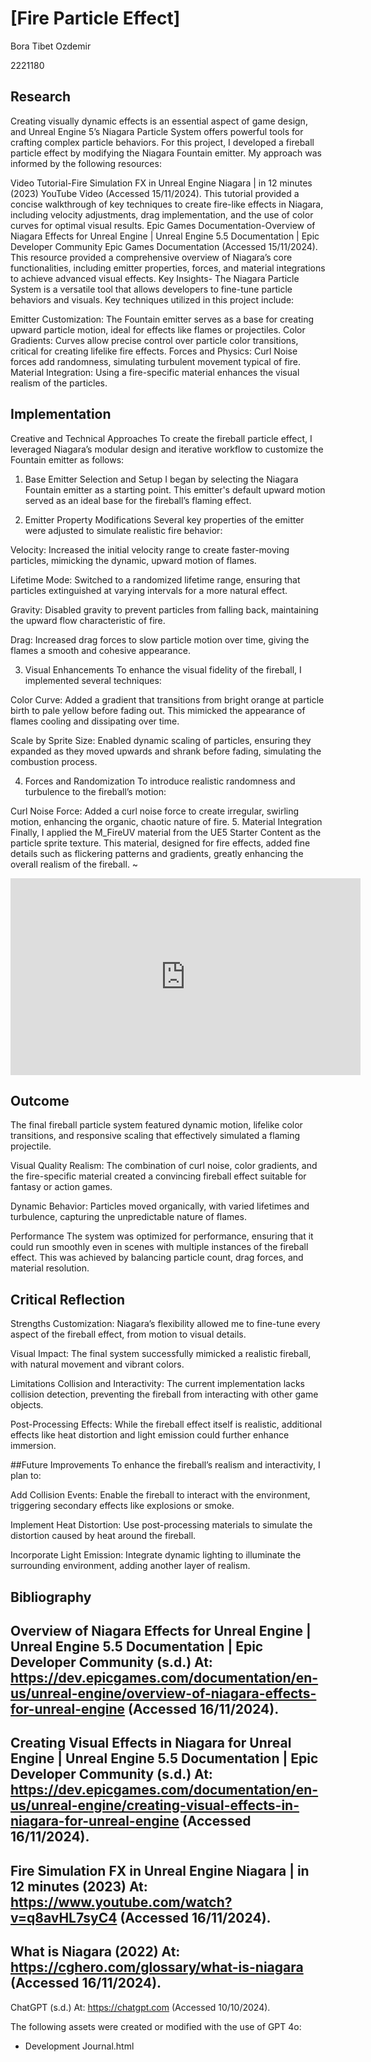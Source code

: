 # [Fire Particle Effect]



Bora Tibet Ozdemir

2221180

## Research
Creating visually dynamic effects is an essential aspect of game design, and Unreal Engine 5’s Niagara Particle System offers powerful tools for crafting complex particle behaviors. For this project, I developed a fireball particle effect by modifying the Niagara Fountain emitter. My approach was informed by the following resources:

Video Tutorial-Fire Simulation FX in Unreal Engine Niagara | in 12 minutes (2023)
YouTube Video (Accessed 15/11/2024).
This tutorial provided a concise walkthrough of key techniques to create fire-like effects in Niagara, including velocity adjustments, drag implementation, and the use of color curves for optimal visual results.
Epic Games Documentation-Overview of Niagara Effects for Unreal Engine | Unreal Engine 5.5 Documentation | Epic Developer Community
Epic Games Documentation (Accessed 15/11/2024).
This resource provided a comprehensive overview of Niagara’s core functionalities, including emitter properties, forces, and material integrations to achieve advanced visual effects.
Key Insights-
The Niagara Particle System is a versatile tool that allows developers to fine-tune particle behaviors and visuals. Key techniques utilized in this project include:

Emitter Customization: The Fountain emitter serves as a base for creating upward particle motion, ideal for effects like flames or projectiles.
Color Gradients: Curves allow precise control over particle color transitions, critical for creating lifelike fire effects.
Forces and Physics: Curl Noise forces add randomness, simulating turbulent movement typical of fire.
Material Integration: Using a fire-specific material enhances the visual realism of the particles.











## Implementation

Creative and Technical Approaches
To create the fireball particle effect, I leveraged Niagara’s modular design and iterative workflow to customize the Fountain emitter as follows:

1. Base Emitter Selection and Setup
I began by selecting the Niagara Fountain emitter as a starting point. This emitter's default upward motion served as an ideal base for the fireball’s flaming effect.

2. Emitter Property Modifications
Several key properties of the emitter were adjusted to simulate realistic fire behavior:

Velocity:
Increased the initial velocity range to create faster-moving particles, mimicking the dynamic, upward motion of flames.

Lifetime Mode:
Switched to a randomized lifetime range, ensuring that particles extinguished at varying intervals for a more natural effect.

Gravity:
Disabled gravity to prevent particles from falling back, maintaining the upward flow characteristic of fire.

Drag:
Increased drag forces to slow particle motion over time, giving the flames a smooth and cohesive appearance.

3. Visual Enhancements
To enhance the visual fidelity of the fireball, I implemented several techniques:

Color Curve:
Added a gradient that transitions from bright orange at particle birth to pale yellow before fading out. This mimicked the appearance of flames cooling and dissipating over time.

Scale by Sprite Size:
Enabled dynamic scaling of particles, ensuring they expanded as they moved upwards and shrank before fading, simulating the combustion process.

4. Forces and Randomization
To introduce realistic randomness and turbulence to the fireball’s motion:

Curl Noise Force:
Added a curl noise force to create irregular, swirling motion, enhancing the organic, chaotic nature of fire.
5. Material Integration
Finally, I applied the M_FireUV material from the UE5 Starter Content as the particle sprite texture. This material, designed for fire effects, added fine details such as flickering patterns and gradients, greatly enhancing the overall realism of the fireball.
~
<iframe width="560" height="315" src="https://www.youtube.com/embed/qFvSdweBHEI?si=vDvfVKmmvoLCPblj" title="YouTube video player" frameborder="0" allow="accelerometer; autoplay; clipboard-write; encrypted-media; gyroscope; picture-in-picture; web-share" referrerpolicy="strict-origin-when-cross-origin" allowfullscreen></iframe>



## Outcome
The final fireball particle system featured dynamic motion, lifelike color transitions, and responsive scaling that effectively simulated a flaming projectile.

Visual Quality
Realism:
The combination of curl noise, color gradients, and the fire-specific material created a convincing fireball effect suitable for fantasy or action games.

Dynamic Behavior:
Particles moved organically, with varied lifetimes and turbulence, capturing the unpredictable nature of flames.

Performance
The system was optimized for performance, ensuring that it could run smoothly even in scenes with multiple instances of the fireball effect. This was achieved by balancing particle count, drag forces, and material resolution.



## Critical Reflection
Strengths
Customization:
Niagara’s flexibility allowed me to fine-tune every aspect of the fireball effect, from motion to visual details.

Visual Impact:
The final system successfully mimicked a realistic fireball, with natural movement and vibrant colors.

Limitations
Collision and Interactivity:
The current implementation lacks collision detection, preventing the fireball from interacting with other game objects.

Post-Processing Effects:
While the fireball effect itself is realistic, additional effects like heat distortion and light emission could further enhance immersion.

##Future Improvements
To enhance the fireball’s realism and interactivity, I plan to:

Add Collision Events:
Enable the fireball to interact with the environment, triggering secondary effects like explosions or smoke.

Implement Heat Distortion:
Use post-processing materials to simulate the distortion caused by heat around the fireball.

Incorporate Light Emission:
Integrate dynamic lighting to illuminate the surrounding environment, adding another layer of realism.

## Bibliography
Overview of Niagara Effects for Unreal Engine | Unreal Engine 5.5 Documentation | Epic Developer Community (s.d.) At: https://dev.epicgames.com/documentation/en-us/unreal-engine/overview-of-niagara-effects-for-unreal-engine (Accessed  16/11/2024).
-
Creating Visual Effects in Niagara for Unreal Engine | Unreal Engine 5.5 Documentation | Epic Developer Community (s.d.) At: https://dev.epicgames.com/documentation/en-us/unreal-engine/creating-visual-effects-in-niagara-for-unreal-engine (Accessed  16/11/2024).
-
Fire Simulation FX in Unreal Engine Niagara | in 12 minutes (2023) At: https://www.youtube.com/watch?v=q8avHL7syC4 (Accessed  16/11/2024).
-
What is Niagara (2022) At: https://cghero.com/glossary/what-is-niagara (Accessed  16/11/2024).
-



ChatGPT (s.d.) At: https://chatgpt.com (Accessed  10/10/2024).






The following assets were created or modified with the use of GPT 4o:
- Development Journal.html
